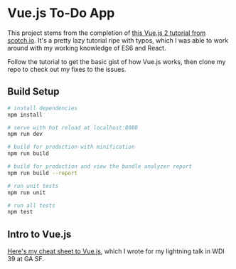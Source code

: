 # Vue.js To-Do App

This project stems from the completion of [this Vue.js 2 tutorial from scotch.io](https://scotch.io/tutorials/build-a-to-do-app-with-vue-js-2). It's a pretty lazy tutorial ripe with typos, which I was able to work around with my working knowledge of ES6 and React.

Follow the tutorial to get the basic gist of how Vue.js works, then clone my repo to check out my fixes to the issues.

## Build Setup

``` bash
# install dependencies
npm install

# serve with hot reload at localhost:8080
npm run dev

# build for production with minification
npm run build

# build for production and view the bundle analyzer report
npm run build --report

# run unit tests
npm run unit

# run all tests
npm test
```

## Intro to Vue.js
[Here's my cheat sheet to Vue.js](https://gist.github.com/dalazaro/ea61a64ffb94f9ea2cbbc6399cbbbdc2), which I wrote for my lightning talk in WDI 39 at GA SF.
